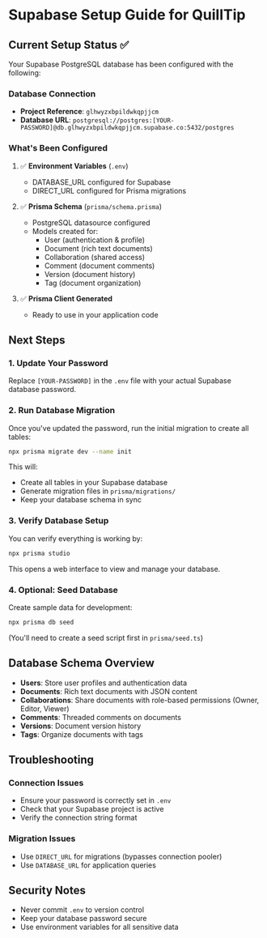 # Supabase Setup Guide for QuillTip

## Current Setup Status ✅

Your Supabase PostgreSQL database has been configured with the following:

### Database Connection
- **Project Reference**: `glhwyzxbpildwkqpjjcm`
- **Database URL**: `postgresql://postgres:[YOUR-PASSWORD]@db.glhwyzxbpildwkqpjjcm.supabase.co:5432/postgres`

### What's Been Configured

1. ✅ **Environment Variables** (`.env`)
   - DATABASE_URL configured for Supabase
   - DIRECT_URL configured for Prisma migrations

2. ✅ **Prisma Schema** (`prisma/schema.prisma`)
   - PostgreSQL datasource configured
   - Models created for:
     - User (authentication & profile)
     - Document (rich text documents)
     - Collaboration (shared access)
     - Comment (document comments)
     - Version (document history)
     - Tag (document organization)

3. ✅ **Prisma Client Generated**
   - Ready to use in your application code

## Next Steps

### 1. Update Your Password
Replace `[YOUR-PASSWORD]` in the `.env` file with your actual Supabase database password.

### 2. Run Database Migration
Once you've updated the password, run the initial migration to create all tables:

```bash
npx prisma migrate dev --name init
```

This will:
- Create all tables in your Supabase database
- Generate migration files in `prisma/migrations/`
- Keep your database schema in sync

### 3. Verify Database Setup
You can verify everything is working by:

```bash
npx prisma studio
```

This opens a web interface to view and manage your database.

### 4. Optional: Seed Database
Create sample data for development:

```bash
npx prisma db seed
```

(You'll need to create a seed script first in `prisma/seed.ts`)

## Database Schema Overview

- **Users**: Store user profiles and authentication data
- **Documents**: Rich text documents with JSON content
- **Collaborations**: Share documents with role-based permissions (Owner, Editor, Viewer)
- **Comments**: Threaded comments on documents
- **Versions**: Document version history
- **Tags**: Organize documents with tags

## Troubleshooting

### Connection Issues
- Ensure your password is correctly set in `.env`
- Check that your Supabase project is active
- Verify the connection string format

### Migration Issues
- Use `DIRECT_URL` for migrations (bypasses connection pooler)
- Use `DATABASE_URL` for application queries

## Security Notes
- Never commit `.env` to version control
- Keep your database password secure
- Use environment variables for all sensitive data